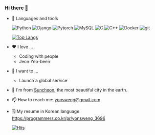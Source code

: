 ### Hi there 👋

- 🔨 Languages and tools
  <p>
    <img alt="Python" src="https://img.shields.io/badge/-Python-3776AB?style=flat-square&logo=python&logoColor=white" />
    <img alt="Django" src="https://img.shields.io/badge/-Django-092E20?style=flat-square&logo=django&logoColor=white" />
    <img alt="Pytorch" src="https://img.shields.io/badge/-PyTorch-EE4C2C?style=flat-square&logo=pytorch&logoColor=white" />
    <img alt="MySQL" src="https://img.shields.io/badge/-MySQL-4479A1?style=flat-square&logo=mysql&logoColor=white" />
    <img alt="C" src="https://img.shields.io/badge/-C-A8B9CC?style=flat-square&logo=c&logoColor=white" />
    <img alt="C++" src="https://img.shields.io/badge/-C++-00599C?style=flat-square&logo=cplusplus&logoColor=white" />
    <img alt="Docker" src="https://img.shields.io/badge/-Docker-46a2f1?style=flat-square&logo=docker&logoColor=white" />
    <img alt="git" src="https://img.shields.io/badge/-Git-F05032?style=flat-square&logo=git&logoColor=white" />
  </p>
  
  [![Top Langs](https://github-readme-stats.vercel.app/api/top-langs/?username=yonsweng&layout=compact)](https://github.com/anuraghazra/github-readme-stats)

- ❤️ I love ...
  - Coding with people
  - Jeon Yeo-been

- 🚀 I want to ...
  - Launch a global service

- 🌷 I'm from [Suncheon](https://www.google.com/search?q=순천), the most beautiful city in the earth.

- 📫 How to reach me: yonsweng@gmail.com

- 🗒 My resume in Korean language: https://programmers.co.kr/pr/yonsweng_3696

  [![Hits](https://hits.seeyoufarm.com/api/count/incr/badge.svg?url=https%3A%2F%2Fgithub.com%2Fyonsweng%2Fhit-counter)](https://hits.seeyoufarm.com)                    

<!--
**yonsweng/yonsweng** is a ✨ _special_ ✨ repository because its `README.md` (this file) appears on your GitHub profile.

Here are some ideas to get you started:

- 🔭 I’m currently working on ...
- 🌱 I’m currently learning ...
- 👯 I’m looking to collaborate on ...
- 🤔 I’m looking for help with ...
- 💬 Ask me about ...
- 📫 How to reach me: ...
- 😄 Pronouns: ...
- ⚡ Fun fact: ...
-->
